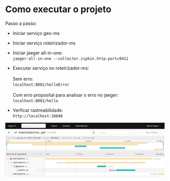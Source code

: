 # Como executar o projeto

Passo a passo:

- Iniciar serviço geo-ms

- Iniciar serviço roteirizador-ms

- Iniciar jaeger all-in-one:<br />
``
jaeger-all-in-one --collector.zipkin.http-port=9411
``

- Executar serviço no roteirizador-ms:<br />
<br />Sem erro:<br />
``
localhost:8081/helloError
``
<br /><br />Com erro proposital para analisar o erro no jaeger:<br />
``
localhost:8081/hello
``

- Verficar rastreabilidade:<br />
``
http://localhost:16686
``

![alt text](https://github.com/cesarschutz/jaeger-rastreando-dois-projetos-spring-boot/blob/master/Capturar.PNG)
